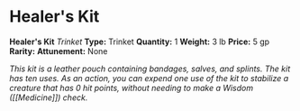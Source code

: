 # Healer's Kit

**Healer's Kit**
_Trinket_
**Type:** Trinket
**Quantity:** 1
**Weight:** 3 lb
**Price:** 5 gp
**Rarity:** 
**Attunement:** None

*This kit is a leather pouch containing bandages, salves, and splints. The kit has ten uses. As an action, you can expend one use of the kit to stabilize a creature that has 0 hit points, without needing to make a Wisdom ([[Medicine]]) check.*